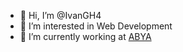 - 👋 Hi, I’m @IvanGH4
- 👀 I’m interested in Web Development
- 🌱 I’m currently working at [ABYA](https://abya.com)

<!---
IvanGH4/IvanGH4 is a ✨ special ✨ repository because its `README.md` (this file) appears on your GitHub profile.
You can click the Preview link to take a look at your changes.
--->

